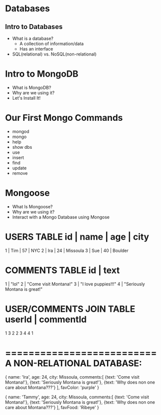 # Databases

## Intro to Databases

- What is a database?
  - A collection of information/data
  - Has an interface
- SQL(relational) vs. NoSQL(non-relational)


# Intro to MongoDB
- What is MongoDB?
- Why are we using it?
- Let's Install It!

# Our First Mongo Commands
- mongod
- mongo
- help
- show dbs
- use 
- insert 
- find 
- update
- remove

# Mongoose
- What Is Mongoose?
- Why are we using it?
- Interact with a Mongo Database using Mongose

USERS TABLE
id | name | age | city          
========================
1  | Tim  | 57  | NYC
2  | Ira  | 24  | Missoula
3  | Sue  | 40  | Boulder


COMMENTS TABLE 
id |       text
=======================
1  | "lol"
2  | "Come visit Montana!"
3  | "I love puppies!!!"
4  | "Seriously Montana is great!"

USER/COMMENTS JOIN TABLE
userId  |  commentId
=======================
  1           3
  2           2
  3           4
  4           1


==========================
A NON-RELATIONAL DATABASE:
==========================
{
    name: 'Ira',
    age: 24,
    city: Missoula,
    comments:[
        {text: 'Come visit Montana!'},
        {text: 'Seriously Montana is great!'},
        {text: 'Why does non one care about Montana???'}
    ],
    favColor: 'purple'
}

{
    name: 'Tammy',
    age: 24,
    city: Missoula,
    comments:[
        {text: 'Come visit Montana!'},
        {text: 'Seriously Montana is great!'},
        {text: 'Why does non one care about Montana???'}
    ],
    favFood: 'Ribeye'
}